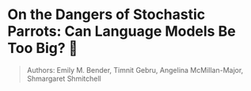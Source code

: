 # On the Dangers of Stochastic Parrots: Can Language Models Be Too Big? 🦜

> Authors: Emily M. Bender, Timnit Gebru, Angelina McMillan-Major, Shmargaret Shmitchell

 
